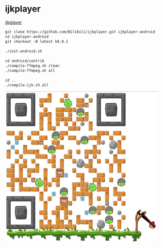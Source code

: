 # ijkplayer

[ijkplayer](http://blog.csdn.net/huaxun66/article/details/53401231)

```
git clone https://github.com/Bilibili/ijkplayer.git ijkplayer-android
cd ijkplayer-android
git checkout -B latest k0.8.1

./init-android.sh

cd android/contrib
./compile-ffmpeg.sh clean
./compile-ffmpeg.sh all

cd ..
./compile-ijk.sh all
```

<img src="./image/wechat.jpg" width="600" height="500">